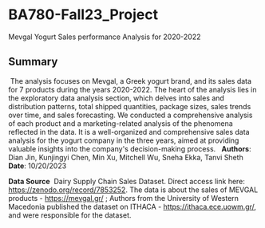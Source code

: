 # BA780-Fall23_Project
Mevgal Yogurt Sales performance Analysis for 2020-2022
​
## Summary
​
The analysis focuses on Mevgal, a Greek yogurt brand, and its sales data for 7 products during the years 2020-2022. The heart of the analysis lies in the exploratory data analysis section, which delves into sales and distribution patterns, total shipped quantities, package sizes, sales trends over time, and sales forecasting. We conducted a comprehensive analysis of each product and a marketing-related analysis of the phenomena reflected in the data. It is a well-organized and comprehensive sales data analysis for the yogurt company in the three years, aimed at providing valuable insights into the company's decision-making process.
​
​
**Authors**: Dian Jin, Kunjingyi Chen, Min Xu, Mitchell Wu, Sneha Ekka, Tanvi Sheth
**Date**: 10/20/2023

**Data Source**
​
Dairy Supply Chain Sales Dataset. Direct access link here: https://zenodo.org/record/7853252. The data is about the sales of MEVGAL products - https://mevgal.gr/ ; Authors from the University of Western Macedonia published the dataset on ITHACA - https://ithaca.ece.uowm.gr/, and were responsible for the dataset.
​
